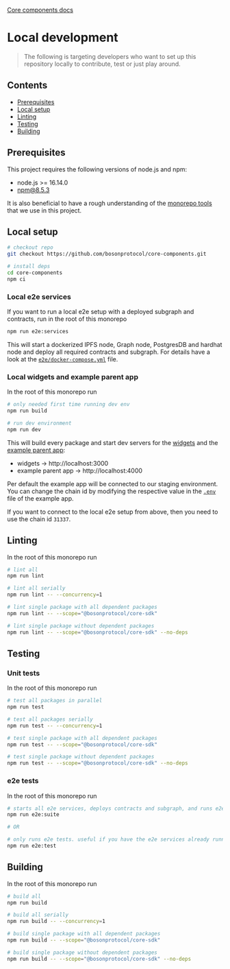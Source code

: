 [Core components docs](./README.md)

# Local development

> The following is targeting developers who want to set up this repository locally to contribute, test or just play around.

## Contents

- [Prerequisites](#prerequisites)
- [Local setup](#local-setup)
- [Linting](#linting)
- [Testing](#testing)
- [Building](#building)

## Prerequisites

This project requires the following versions of node.js and npm:

- node.js >= 16.14.0
- npm@8.5.3

It is also beneficial to have a rough understanding of the [monorepo tools](./monorepo-tools.md) that we use in this project.

## Local setup

```bash
# checkout repo
git checkout https://github.com/bosonprotocol/core-components.git

# install deps
cd core-components
npm ci
```

### Local e2e services

If you want to run a local e2e setup with a deployed subgraph and contracts, run in the root of this monorepo

```bash
npm run e2e:services
```

This will start a dockerized IPFS node, Graph node, PostgresDB and hardhat node and deploy all required contracts and subgraph.
For details have a look at the [`e2e/docker-compose.yml`](../e2e/docker-compose.yml) file.

### Local widgets and example parent app

In the root of this monorepo run

```bash
# only needed first time running dev env
npm run build

# run dev environment
npm run dev
```

This will build every package and start dev servers for the [widgets](../packages/widgets/) and the [example parent app](../packages/example-parent-app/):

- widgets -> http://localhost:3000
- example parent app -> http://localhost:4000

Per default the example app will be connected to our staging environment.
You can change the chain id by modifying the respective value in the [`.env`](../packages/example-parent-app/.env) file of the example app.

If you want to connect to the local e2e setup from above, then you need to use the chain id `31337`.

## Linting

In the root of this monorepo run

```bash
# lint all
npm run lint

# lint all serially
npm run lint -- --concurrency=1

# lint single package with all dependent packages
npm run lint -- --scope="@bosonprotocol/core-sdk"

# lint single package without dependent packages
npm run lint -- --scope="@bosonprotocol/core-sdk" --no-deps
```

## Testing

### Unit tests

In the root of this monorepo run

```bash
# test all packages in parallel
npm run test

# test all packages serially
npm run test -- --concurrency=1

# test single package with all dependent packages
npm run test -- --scope="@bosonprotocol/core-sdk"

# test single package without dependent packages
npm run test -- --scope="@bosonprotocol/core-sdk" --no-deps
```

### e2e tests

In the root of this monorepo run

```bash
# starts all e2e services, deploys contracts and subgraph, and runs e2e tests
npm run e2e:suite

# OR

# only runs e2e tests. useful if you have the e2e services already running
npm run e2e:test
```

## Building

In the root of this monorepo run

```bash
# build all
npm run build

# build all serially
npm run build -- --concurrency=1

# build single package with all dependent packages
npm run build -- --scope="@bosonprotocol/core-sdk"

# build single package without dependent packages
npm run build -- --scope="@bosonprotocol/core-sdk" --no-deps
```
